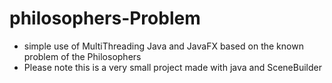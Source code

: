 # philosophers-Problem
- simple use of MultiThreading Java and JavaFX based on the known problem of the Philosophers
- Please note this is a very small project made with java and SceneBuilder
